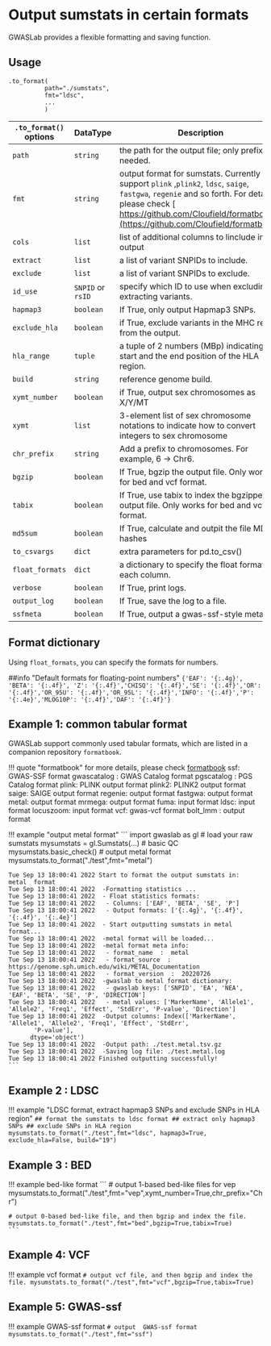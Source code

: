 # Output sumstats in certain formats

GWASLab provides a flexible formatting and saving function.

## Usage

```
.to_format(
          path="./sumstats",
          fmt="ldsc",   
          ...
          )
```

|`.to_format()` options|DataType|Description|Default|
|-|-|-|-|
|`path`|`string`|the path for the output file; only prefix is needed.|`"./sumstats"`|
|`fmt`|`string`|output format for sumstats. Currently support `plink` ,`plink2`, `ldsc`, `saige`, `fastgwa`, `regenie` and so forth. For details , please check [ https://github.com/Cloufield/formatbook](https://github.com/Cloufield/formatbook).|`"gwaslab"`|
|`cols`|`list`|list of additional columns to linclude in the output|`None`|
|`extract`|`list`|a list of variant SNPIDs to include.|`None`|
|`exclude`|`list`|a list of variant SNPIDs to exclude.|`None`|
|`id_use`|`SNPID` or `rsID`| specify which ID to use when excluding or extracting variants.|`rsID`|
|`hapmap3`|`boolean`|If True, only output Hapmap3 SNPs.|`False`|
|`exclude_hla`|`boolean`|if True, exclude variants in the MHC region from the output.|`False`|
|`hla_range`|`tuple`|a tuple of 2 numbers (MBp) indicating the start and the end position of the HLA region. |`(25,34)`|
|`build`|`string`| reference genome build.|`"19"`|
|`xymt_number`|`boolean`|if True, output sex chromosomes as X/Y/MT |"False"|
|`xymt`|`list`| 3-element list of sex chromosome notations to indicate how to convert integers to sex chromosome|`["X","Y","MT"]`|
|`chr_prefix`|`string`|Add a prefix to chromosomes. For example, 6 -> Chr6.|`""`|
|`bgzip`|`boolean`|If True, bgzip the output file. Only works for bed and vcf format.|-|
|`tabix`|`boolean`|If True, use tabix to index the bgzipped output file. Only works for bed and vcf format.|-|
|`md5sum`|`boolean`|If True, calculate and outpit the file MD5 hashes|`False`|
|`to_csvargs`|`dict`|extra parameters for pd.to_csv()|`None`|
|`float_formats`|`dict`|a dictionary to specify the float format for each column.|`None`|
|`verbose`|`boolean`|If True, print logs.|`True`|
|`output_log`|`boolean`|If True, save the log to a file.|`True`|
|`ssfmeta`|`boolean`|If True, output a gwas-ssf-style meta file.|`False`|

## Format dictionary

Using `float_formats`, you can specify the formats for numbers.

##info "Default formats for floating-point numbers"
    ```
    {'EAF': '{:.4g}', 'BETA': '{:.4f}', 'Z': '{:.4f}','CHISQ': '{:.4f}','SE': '{:.4f}','OR': '{:.4f}','OR_95U': '{:.4f}','OR_95L': '{:.4f}','INFO': '{:.4f}','P': '{:.4e}','MLOG10P': '{:.4f}','DAF': '{:.4f}'}
    ```

## Example 1: common tabular format

GWASLab support commonly used tabular formats, which are listed in a companion repository `formatbook`.

!!! quote "formatbook"
    for more details, please check [formatbook](https://github.com/Cloufield/formatbook)
    ssf: GWAS-SSF format
    gwascatalog : GWAS Catalog format
    pgscatalog : PGS Catalog format
    plink: PLINK output format
    plink2: PLINK2 output format
    saige: SAIGE output format
    regenie: output format
    fastgwa: output format
    metal: output format
    mrmega: output format
    fuma: input format
    ldsc: input format
    locuszoom: input format
    vcf: gwas-vcf format
    bolt_lmm : output format


!!! example "output metal format"
    ```
    import gwaslab as gl
    # load your raw sumstats
    mysumstats = gl.Sumstats(...)
    # basic QC
    mysumstats.basic_check()
    # output metal format
    mysumstats.to_format("./test",fmt="metal")
    
    Tue Sep 13 18:00:41 2022 Start to format the output sumstats in:  metal  format
    Tue Sep 13 18:00:41 2022  -Formatting statistics ...
    Tue Sep 13 18:00:41 2022  - Float statistics formats:
    Tue Sep 13 18:00:41 2022   - Columns: ['EAF', 'BETA', 'SE', 'P']
    Tue Sep 13 18:00:41 2022   - Output formats: ['{:.4g}', '{:.4f}', '{:.4f}', '{:.4e}']
    Tue Sep 13 18:00:41 2022  - Start outputting sumstats in metal format...
    Tue Sep 13 18:00:41 2022  -metal format will be loaded...
    Tue Sep 13 18:00:41 2022  -metal format meta info:
    Tue Sep 13 18:00:41 2022   - format_name  :  metal
    Tue Sep 13 18:00:41 2022   - format_source  :  https://genome.sph.umich.edu/wiki/METAL_Documentation
    Tue Sep 13 18:00:41 2022   - format_version  :  20220726
    Tue Sep 13 18:00:41 2022  -gwaslab to metal format dictionary:
    Tue Sep 13 18:00:41 2022   - gwaslab keys: ['SNPID', 'EA', 'NEA', 'EAF', 'BETA', 'SE', 'P', 'DIRECTION']
    Tue Sep 13 18:00:41 2022   - metal values: ['MarkerName', 'Allele1', 'Allele2', 'Freq1', 'Effect', 'StdErr', 'P-value', 'Direction']
    Tue Sep 13 18:00:41 2022  -Output columns: Index(['MarkerName', 'Allele1', 'Allele2', 'Freq1', 'Effect', 'StdErr',
           'P-value'],
          dtype='object')
    Tue Sep 13 18:00:41 2022  -Output path: ./test.metal.tsv.gz
    Tue Sep 13 18:00:41 2022  -Saving log file: ./test.metal.log
    Tue Sep 13 18:00:41 2022 Finished outputting successfully!
    ```

## Example 2 : LDSC
!!! example "LDSC format, extract hapmap3 SNPs and exclude SNPs in HLA region"
    ```
    ## format the sumstats to ldsc format
    ## extract only hapmap3 SNPs
    ## exclude SNPs in HLA region
    mysumstats.to_format("./test",fmt="ldsc", hapmap3=True, exclude_hla=False, build="19")
    ```

## Example 3 : BED
!!! example bed-like format
    ```
    # output 1-based bed-like files for vep
    mysumstats.to_format("./test",fmt="vep",xymt_number=True,chr_prefix="Chr")
    
    # output 0-based bed-like file, and then bgzip and index the file.
    mysumstats.to_format("./test",fmt="bed",bgzip=True,tabix=True)
    ```

## Example 4: VCF 
!!! example vcf format
    ```
    # output vcf file, and then bgzip and index the file.
    mysumstats.to_format("./test",fmt="vcf",bgzip=True,tabix=True)
    ```

## Example 5: GWAS-ssf
!!! example GWAS-ssf format
    ```
    # output  GWAS-ssf format
    mysumstats.to_format("./test",fmt="ssf")
    ```

